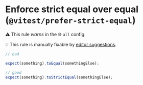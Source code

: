 # Enforce strict equal over equal (`@vitest/prefer-strict-equal`)

⚠️ This rule _warns_ in the 🌐 `all` config.

💡 This rule is manually fixable by [editor suggestions](https://eslint.org/docs/latest/use/core-concepts#rule-suggestions).

<!-- end auto-generated rule header -->

```ts
// bad

expect(something).toEqual(somethingElse);

// good
expect(something).toStrictEqual(somethingElse);

```